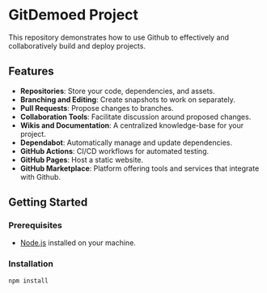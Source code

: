 # GitDemoed Project

This repository demonstrates how to use Github to effectively and collaboratively build and deploy projects.

## Features

- **Repositories**: Store your code, dependencies, and assets.
- **Branching and Editing**: Create snapshots to work on separately.
- **Pull Requests**: Propose changes to branches.
- **Collaboration Tools**: Facilitate discussion around proposed changes.
- **Wikis and Documentation**: A centralized knowledge-base for your project.
- **Dependabot**: Automatically manage and update dependencies.
- **GitHub Actions**: CI/CD workflows for automated testing.
- **GitHub Pages**: Host a static website.
- **GitHub Marketplace**: Platform offering tools and services that integrate with Github.


## Getting Started

### Prerequisites

- [Node.js](https://nodejs.org/) installed on your machine.

### Installation

```bash
npm install
